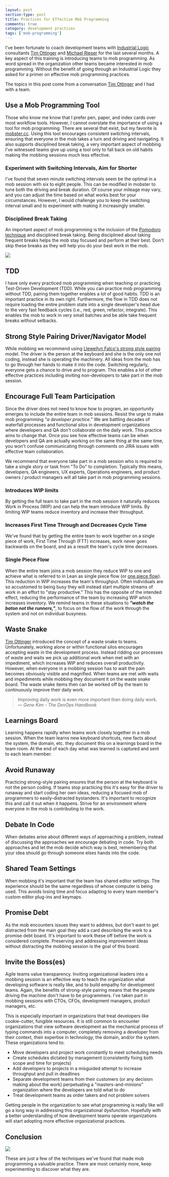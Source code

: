 ```yaml
---
layout: post
section-type: post
title: Practices for Effective Mob Programming
comments: true
category: development practices
tags: ['mob-programming']
---
```


I've been fortunate to coach development teams with [Industrial Logic](https://www.industriallogic.com) consultants [Tim Ottinger](https://www.twitter.com/tottinge) and [Michael Rieser](https://twitter.com/MichaelRieser) for the last several months. A key aspect of this training is introducing teams to mob programming. As word spread in the organization other teams became interested in mob programming. Without the benefit of going through an Industrial Logic they asked for a primer on effective mob programming practices.

The topics in this post come from a conversation [Tim Ottinger](https://www.twitter.com/tottinge) and I had with a team. 

## Use a Mob Programming Tool

Those who know me know that I prefer pen, paper, and index cards over most workflow tools. However, I cannot overstate the importance of using a tool for mob programming. There are several that exist, but my favorite is [mobster.cc](http://www.mobster.cc). Using this tool encourages consistent switching intervals, ensuring that everyone in the mob takes a turn and driving and navigating. It also supports disciplined break taking, a very important aspect of mobbing. I've witnessed teams give up using a tool only to fall back on old habits making the mobbing sessions much less effective. 

### Experiment with Switching Intervals, Aim for Shorter

I've found that seven minute switching intervals seem be the optimal in a mob session with six to eight people. This can be modified in mobster to tune both the driving and break duration. Of course your mileage may vary, and you can adjust the time based on what works best for your circumstances. However, I would challenge you to keep the switching interval small and to experiment with making it increasingly smaller.

### Disciplined Break Taking

An important aspect of mob programming is the inclusion of the [Pomodoro technique](https://en.wikipedia.org/wiki/Pomodoro_Technique) and disciplined break taking. Being disciplined about taking frequent breaks helps the mob stay focused and perform at their best. Don't skip these breaks as they will help you do your best work in the mob. 

<img src="/img/pomodoro.jp" class="img-responsive" />

## TDD

I have only every practiced mob programming when teaching or practicing Test-Driven Development (TDD). While you can practice mob programming without TDD, pairing them together enables a lot of good habits. TDD is an important practice in its own right. Furthermore, the flow in TDD does not require loading the entire problem state into a single developer's head due to the very fast feedback cycles (i.e., red, green, refactor, integrate). This enables the mob to work in very small batches and be able take frequent breaks without setbacks.

## Strong Style Pairing Driver/Navigator Model

While mobbing we recommend using [Llewellyn Falco's strong style pairing](http://llewellynfalco.blogspot.com/2014/06/llewellyns-strong-style-pairing.html) model. The driver is the person at the keyboard and she is the only one not coding, instead she is operating the machinery. All ideas from the mob has to go through her hands to make it into the code. Switching regularly, everyone gets a chance to drive and to program. This enables a lot of other effective practices including inviting non-developers to take part in the mob session.

## Encourage Full Team Participation

Since the driver does not need to know how to program, an opportunity emerges to include the entire team in mob sessions. Resist the urge to make mob programming _"a developer practice."_ We are battling decades of waterfall processes and functional silos in development organizations where developers and QA don't collaborate on the daily work. This practice aims to change that. Once you see how effective teams can be when developers and QA are actually working on the same thing at the same time, you won't confuse communicating through comments on JIRA issues with effective team collaboration. 

We recommend that everyone take part in a mob session who is required to take a single story or task from "To Do" to completion. Typically this means, developers, QA engineers, UX experts, Operations engineers, and product owners / product managers will all take part in mob programming sessions.  

### Introduces WIP limits

By getting the full team to take part in the mob session it naturally reduces Work in Process (WIP) and can help the team introduce WIP limits. By limiting WIP teams reduce inventory and increase their throughput.

### Increases First Time Through and Decreases Cycle Time


We've found that by getting the entire team to work together on a single piece of work, First Time Through (FTT) increases, work never goes backwards on the board, and as a result the team's cycle time decreases.

### Single Piece Flow

When the entire team joins a mob session they reduce WIP to one and achieve what is referred to in Lean as single piece flow (or [one piece flow](http://www.kaizenworld.com/kaizen/one-piece-flow.html)). This reduction in WIP increases the team's throughput. Often individuals are so accustomed to being busy they will instead start multiple streams of work in an effort to "stay productive." This has the opposite of the intended effect, reducing the performance of the team by increasing WIP which increases inventory. We remind teams in these situations to **_"watch the baton not the runners,"_**, to focus on the flow of the work through the system and not on individual busyness. 

## Waste Snake

[Tim Ottinger](https://www.twitter.com/tottinge) introduced the concept of a waste snake to teams. Unfortunately, working alone or within functional silos encourages accepting waste in the development process. Instead ridding our processes of waste and waits we pick up additional work when met with an impediment, which increases WIP and reduces overall productivity. However, when everyone in a mobbing session has to wait the pain becomes obviously visible and magnified. When teams are met with waits and impediments while mobbing they document it on the waste snake board. The waste snake items then can be worked off by the team to continuously improve their daily work.

> Improving daily work is even more important than doing daily work.  
> _&mdash; Gene Kim - The DevOps Handbook_ 

## Learnings Board

Learning happens rapidly when teams work closely together in a mob session. When the team learns new keyboard shortcuts, new facts about the system, the domain, etc. they document this on a learnings board in the team room. At the end of each day what was learned is captured and sent to each team member.

## Avoid Runaway

Practicing strong-style pairing ensures that the person at the keyboard is not the person coding. If teams stop practicing this it's easy for the driver to runaway and start coding her own ideas, reducing a focused mob of programmers to easily-distracted bystanders. It's important to recognize this and call it out when it happens. Strive for an environment where everyone in the mob is contributing to the work. 

## Debate In Code

When debates arise about different ways of approaching a problem, instead of discussing the approaches we encourage debating in code. Try both approaches and let the mob decide which way is best, remembering that your idea should go through someone elses hands into the code. 

## Shared Team Settings

When mobbing it's important that the team has shared editor settings. The experience should be the same regardless of whose computer is being used. This avoids losing time and focus adapting to every team member's custom editor plug-ins and keymaps. 

## Promise Debt
As the mob encounters issues they want to address, but don't want to get distracted from the main goal they add a card describing the work to a promise debt board. It's important to work these off before the work is considered complete. Preserving and addressing improvement ideas without distracting the mobbing session is the goal of this board.

## Invite the Boss(es)

Agile teams value transparency. Inviting organizational leaders into a mobbing session is an effective way to teach the organization what developing software is really like, and to build empathy for development teams. Again, the benefits of strong-style pairing means that the people driving the machine don't have to be programmers. I've taken part in mobbing sessions with CTOs, CFOs, development managers, product managers, etc.

This is especially important in organizations that treat developers like cookie-cutter, fungible resources. It is still common to encounter organizations that view software development as the mechanical process of typing commands into a computer, completely removing a developer from their context, their expertise in technology, the domain, and/or the system. These organizations tend to:

* Move developers and project work constantly to meet scheduling needs
* Create schedules dictated by management (consistently fixing both scope and time for projects) 
* Add developers to projects in a misguided attempt to increase throughput and pull in deadlines
* Separate development teams from their customers (or any decision making about the work) perpetuating a "masters-and-minions" organization where the developers are told what to do
* Treat development teams as order takers and not problem solvers 


Getting people in the organization to see what programming is really like will go a long way in addressing this organizational dysfunction. Hopefully with a better understanding of how development teams operate organizations will start adopting more effective organizational practices.

## Conclusion

<img src="/img/mobbing-practices.jpg" class="img-responsive" />

These are just a few of the techniques we've found that made mob programming a valuable practice. There are most certainly more, keep experimenting to discover what they are.

